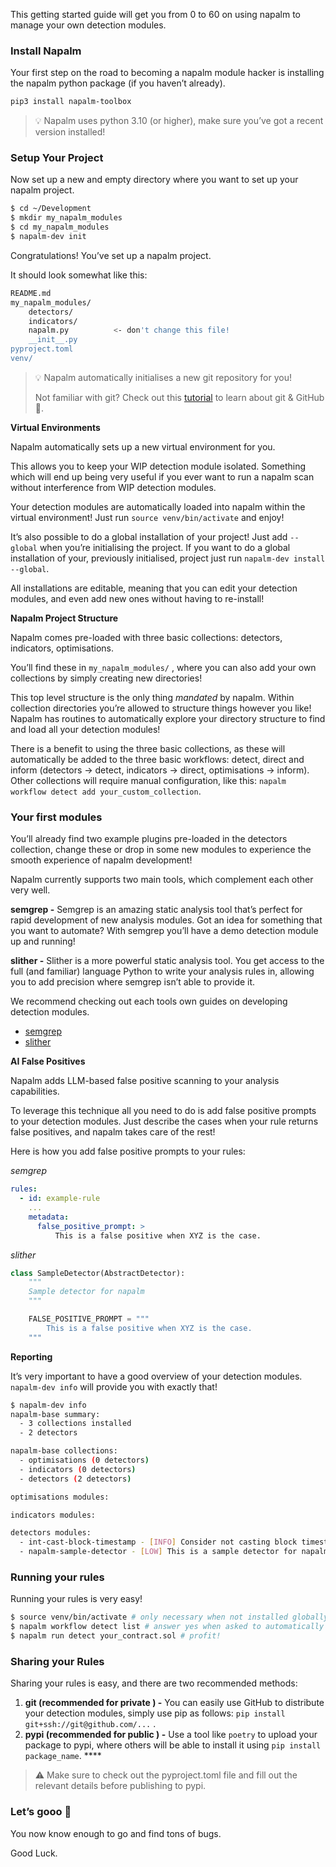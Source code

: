 This getting started guide will get you from 0 to 60 on using napalm to manage your own detection modules.

### Install Napalm

Your first step on the road to becoming a napalm module hacker is installing the napalm python package (if you haven’t already).

```bash
pip3 install napalm-toolbox
```

> 💡 Napalm uses python 3.10 (or higher), make sure you’ve got a recent version installed!


### Setup Your Project

Now set up a new and empty directory where you want to set up your napalm project.

```bash
$ cd ~/Development
$ mkdir my_napalm_modules
$ cd my_napalm_modules
$ napalm-dev init
```

Congratulations! You’ve set up a napalm project.

It should look somewhat like this:

```bash
README.md         
my_napalm_modules/ 
	detectors/
	indicators/
	napalm.py          <- don't change this file!
	__init__.py
pyproject.toml    
venv/
```

> 💡 Napalm automatically initialises a new git repository for you!
>
> Not familiar with git? Check out this [tutorial](https://docs.github.com/en/get-started/quickstart/hello-world) to learn about git & GitHub 🐙.

**Virtual Environments**

Napalm automatically sets up a new virtual environment for you.

This allows you to keep your WIP detection module isolated. Something which will end up being very useful if you ever want to run a napalm scan without interference from WIP detection modules.

Your detection modules are automatically loaded into napalm within the virtual environment! Just run `source venv/bin/activate` and enjoy!

It’s also possible to do a global installation of your project! Just add `--global` when you’re initialising the project. If you want to do a global installation of your, previously initialised, project just run `napalm-dev install --global`.

All installations are editable, meaning that you can edit your detection modules, and even add new ones without having to re-install!

**Napalm Project Structure**

Napalm comes pre-loaded with three basic collections: detectors, indicators, optimisations.

You’ll find these in `my_napalm_modules/` , where you can also add your own collections by simply creating new directories!

This top level structure is the only thing *mandated* by napalm. Within collection directories you’re allowed to structure things however you like! Napalm has routines to automatically explore your directory structure to find and load all your detection modules!

There is a benefit to using the three basic collections, as these will automatically be added to the three basic workflows: detect, direct and inform (detectors → detect, indicators → direct, optimisations → inform). Other collections will require manual configuration, like this: `napalm workflow detect add your_custom_collection`. 

### Your first modules

You’ll already find two example plugins pre-loaded in the detectors collection, change these or drop in some new modules to experience the smooth experience of napalm development!

Napalm currently supports two main tools, which complement each other very well.

**semgrep -** Semgrep is an amazing static analysis tool that’s perfect for rapid development of new analysis modules. Got an idea for something that you want to automate? With semgrep you’ll have a demo detection module up and running!

**slither -** Slither is a more powerful static analysis tool. You get access to the full (and familiar) language Python to write your analysis rules in, allowing you to add precision where semgrep isn’t able to provide it.

We recommend checking out each tools own guides on developing detection modules.

- [semgrep](https://semgrep.dev/docs/writing-rules/overview/)
- [slither](https://github.com/crytic/slither/wiki/Adding-a-new-detector)

**AI False Positives**

Napalm adds LLM-based false positive scanning to your analysis capabilities. 

To leverage this technique all you need to do is add false positive prompts to your detection modules. Just describe the cases when your rule returns false positives, and napalm takes care of the rest!

Here is how you add false positive prompts to your rules:

*semgrep*

```yaml
rules:
  - id: example-rule
    ...
    metadata:
      false_positive_prompt: >
          This is a false positive when XYZ is the case.
```

*slither*

```python
class SampleDetector(AbstractDetector):
    """
    Sample detector for napalm
    """

    FALSE_POSITIVE_PROMPT = """
        This is a false positive when XYZ is the case.
    """
```

**Reporting**

It’s very important to have a good overview of your detection modules. `napalm-dev info` will provide you with exactly that!

```bash
$ napalm-dev info
napalm-base summary:
  - 3 collections installed
  - 2 detectors

napalm-base collections:
  - optimisations (0 detectors)
  - indicators (0 detectors)
  - detectors (2 detectors)

optimisations modules:

indicators modules:

detectors modules:
  - int-cast-block-timestamp - [INFO] Consider not casting block timestamp to ensure future functionality of the contract.
  - napalm-sample-detector - [LOW] This is a sample detector for napalm
```

### Running your rules

Running your rules is very easy!

```bash
$ source venv/bin/activate # only necessary when not installed globally
$ napalm workflow detect list # answer yes when asked to automatically add to detect collection
$ napalm run detect your_contract.sol # profit!
```

### Sharing your Rules

Sharing your rules is easy, and there are two recommended methods:

1. **git (recommended for private ) -** You can easily use GitHub to distribute your detection modules, simply use pip as follows: `pip install git+ssh://git@github.com/...` .
2. **pypi (recommended for public ) -** Use a tool like `poetry` to upload your package to pypi, where others will be able to install it using `pip install package_name`. ****

> ⚠️ Make sure to check out the pyproject.toml file and fill out the relevant details before publishing to pypi.


### Let’s gooo 🚀

You now know enough to go and find tons of bugs. 

Good Luck.